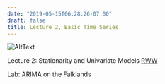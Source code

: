 ```yaml
---
date: "2019-05-15T06:28:26-07:00"
draft: false
title: Lecture 2, Basic Time Series
---
```



![AltText](/img/HLogo.jpg)

Lecture 2: Stationarity and Univariate Models [RWW](../pdf/Lecture-Day2-2019.pdf)

Lab: ARIMA on the Falklands